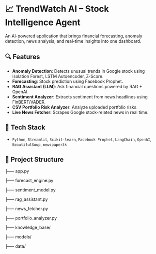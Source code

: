 # 📈 TrendWatch AI – Stock Intelligence Agent

An AI-powered application that brings financial forecasting, anomaly detection, news analysis, and real-time insights into one dashboard.

## 🔍 Features
- **Anomaly Detection**: Detects unusual trends in Google stock using Isolation Forest, LSTM Autoencoder, Z-Score.
- **Forecasting**: Stock prediction using Facebook Prophet.
- **RAG Assistant (LLM)**: Ask financial questions powered by RAG + OpenAI.
- **Sentiment Analyzer**: Extracts sentiment from news headlines using FinBERT/VADER.
- **CSV Portfolio Risk Analyzer**: Analyze uploaded portfolio risks.
- **Live News Fetcher**: Scrapes Google stock-related news in real time.

## 🧠 Tech Stack
- `Python`, `Streamlit`, `Scikit-learn`, `Facebook Prophet`, `LangChain`, `OpenAI`, `BeautifulSoup`, `newspaper3k`

## 📂 Project Structure

├── app.py

├── forecast_engine.py

├── sentiment_model.py

├── rag_assistant.py

├── news_fetcher.py

├── portfolio_analyzer.py

├── knowledge_base/

├── models/

├── data/
